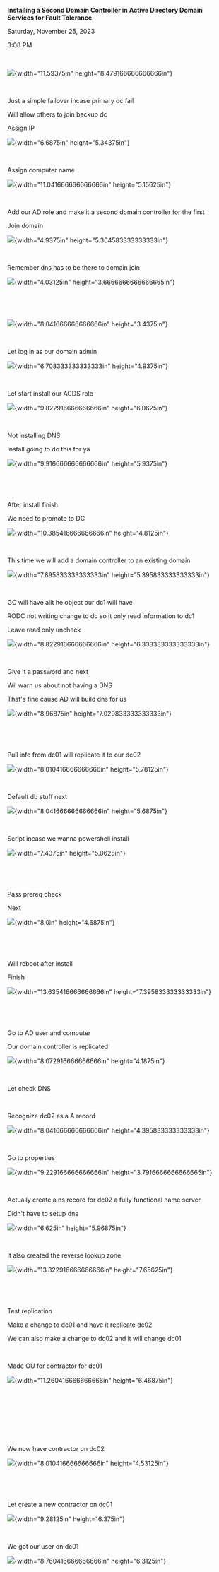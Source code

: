 **Installing a Second Domain Controller in Active Directory Domain Services for Fault Tolerance**

Saturday, November 25, 2023

3:08 PM

 

![](005_Installing_a_Second_Domain_Controller_in_Active_Directory_Domain_Services_for_Fault_Tolerance__000.png){width="11.59375in" height="8.479166666666666in"}

 

Just a simple failover incase primary dc fail

Will allow others to join backup dc

Assign IP

![](005_Installing_a_Second_Domain_Controller_in_Active_Directory_Domain_Services_for_Fault_Tolerance__001.png){width="6.6875in" height="5.34375in"}

 

Assign computer name

![](005_Installing_a_Second_Domain_Controller_in_Active_Directory_Domain_Services_for_Fault_Tolerance__002.png){width="11.041666666666666in" height="5.15625in"}

 

Add our AD role and make it a second domain controller for the first

Join domain

![](005_Installing_a_Second_Domain_Controller_in_Active_Directory_Domain_Services_for_Fault_Tolerance__003.png){width="4.9375in" height="5.364583333333333in"}

 

Remember dns has to be there to domain join

![](005_Installing_a_Second_Domain_Controller_in_Active_Directory_Domain_Services_for_Fault_Tolerance__004.png){width="4.03125in" height="3.6666666666666665in"}

 

 

![](005_Installing_a_Second_Domain_Controller_in_Active_Directory_Domain_Services_for_Fault_Tolerance__005.png){width="8.041666666666666in" height="3.4375in"}

 

Let log in as our domain admin

![](005_Installing_a_Second_Domain_Controller_in_Active_Directory_Domain_Services_for_Fault_Tolerance__006.png){width="6.708333333333333in" height="4.9375in"}

 

Let start install our ACDS role

![](005_Installing_a_Second_Domain_Controller_in_Active_Directory_Domain_Services_for_Fault_Tolerance__007.png){width="9.822916666666666in" height="6.0625in"}

 

Not installing DNS

Install going to do this for ya

![](005_Installing_a_Second_Domain_Controller_in_Active_Directory_Domain_Services_for_Fault_Tolerance__008.png){width="9.916666666666666in" height="5.9375in"}

 

 

After install finish

We need to promote to DC

![](005_Installing_a_Second_Domain_Controller_in_Active_Directory_Domain_Services_for_Fault_Tolerance__009.png){width="10.385416666666666in" height="4.8125in"}

 

This time we will add a domain controller to an existing domain

![](005_Installing_a_Second_Domain_Controller_in_Active_Directory_Domain_Services_for_Fault_Tolerance__010.png){width="7.895833333333333in" height="5.395833333333333in"}

 

GC will have allt he object our dc1 will have

RODC not writing change to dc so it only read information to dc1

Leave read only uncheck

![](005_Installing_a_Second_Domain_Controller_in_Active_Directory_Domain_Services_for_Fault_Tolerance__011.png){width="8.822916666666666in" height="6.333333333333333in"}

 

Give it a password and next

Wil warn us about not having a DNS

That's fine cause AD will build dns for us

![](005_Installing_a_Second_Domain_Controller_in_Active_Directory_Domain_Services_for_Fault_Tolerance__012.png){width="8.96875in" height="7.020833333333333in"}

 

 

Pull info from dc01 will replicate it to our dc02

![](005_Installing_a_Second_Domain_Controller_in_Active_Directory_Domain_Services_for_Fault_Tolerance__013.png){width="8.010416666666666in" height="5.78125in"}

 

Default db stuff next

![](005_Installing_a_Second_Domain_Controller_in_Active_Directory_Domain_Services_for_Fault_Tolerance__014.png){width="8.041666666666666in" height="5.6875in"}

 

Script incase we wanna powershell install

![](005_Installing_a_Second_Domain_Controller_in_Active_Directory_Domain_Services_for_Fault_Tolerance__015.png){width="7.4375in" height="5.0625in"}

 

 

Pass prereq check

Next

![](005_Installing_a_Second_Domain_Controller_in_Active_Directory_Domain_Services_for_Fault_Tolerance__016.png){width="8.0in" height="4.6875in"}

 

 

Will reboot after install

Finish

![](005_Installing_a_Second_Domain_Controller_in_Active_Directory_Domain_Services_for_Fault_Tolerance__017.png){width="13.635416666666666in" height="7.395833333333333in"}

 

 

Go to AD user and computer

Our domain controller is replicated

![](005_Installing_a_Second_Domain_Controller_in_Active_Directory_Domain_Services_for_Fault_Tolerance__018.png){width="8.072916666666666in" height="4.1875in"}

 

Let check DNS

 

Recognize dc02 as a A record

![](005_Installing_a_Second_Domain_Controller_in_Active_Directory_Domain_Services_for_Fault_Tolerance__019.png){width="8.041666666666666in" height="4.395833333333333in"}

 

Go to properties

![](005_Installing_a_Second_Domain_Controller_in_Active_Directory_Domain_Services_for_Fault_Tolerance__020.png){width="9.229166666666666in" height="3.7916666666666665in"}

 

Actually create a ns record for dc02 a fully functional name server

Didn't have to setup dns

![](005_Installing_a_Second_Domain_Controller_in_Active_Directory_Domain_Services_for_Fault_Tolerance__021.png){width="6.625in" height="5.96875in"}

 

It also created the reverse lookup zone

![](005_Installing_a_Second_Domain_Controller_in_Active_Directory_Domain_Services_for_Fault_Tolerance__022.png){width="13.322916666666666in" height="7.65625in"}

 

 

Test replication

Make a change to dc01 and have it replicate dc02

We can also make a change to dc02 and it will change dc01

 

Made OU for contractor for dc01

![](005_Installing_a_Second_Domain_Controller_in_Active_Directory_Domain_Services_for_Fault_Tolerance__023.png){width="11.260416666666666in" height="6.46875in"}

 

 

 

 

We now have contractor on dc02

![](005_Installing_a_Second_Domain_Controller_in_Active_Directory_Domain_Services_for_Fault_Tolerance__024.png){width="8.010416666666666in" height="4.53125in"}

 

 

Let create a new contractor on dc01

![](005_Installing_a_Second_Domain_Controller_in_Active_Directory_Domain_Services_for_Fault_Tolerance__025.png){width="9.28125in" height="6.375in"}

 

We got our user on dc01

![](005_Installing_a_Second_Domain_Controller_in_Active_Directory_Domain_Services_for_Fault_Tolerance__026.png){width="8.760416666666666in" height="6.3125in"}

 

